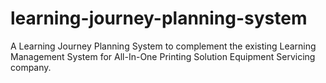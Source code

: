 # learning-journey-planning-system

A Learning Journey Planning System to complement the existing Learning Management System for All-In-One Printing Solution Equipment Servicing company.
